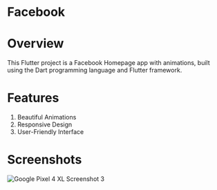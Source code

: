 # Facebook

# Overview
This Flutter project is a Facebook Homepage app with animations, built using the Dart programming language and Flutter framework.

# Features
1. Beautiful Animations
2. Responsive Design
3. User-Friendly Interface

# Screenshots
![Google Pixel 4 XL Screenshot 3](https://github.com/elort/sajed-flutter/assets/137734510/b930eb00-9e6d-4811-a14e-7f391228ef9a)